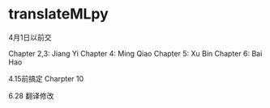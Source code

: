 # translateMLpy

4月1日以前交
 
Chapter 2,3: Jiang Yi
Chapter 4: Ming Qiao
Chapter 5: Xu Bin
Chapter 6: Bai Hao

4.15前搞定
Charpter 10

6.28 翻译修改


